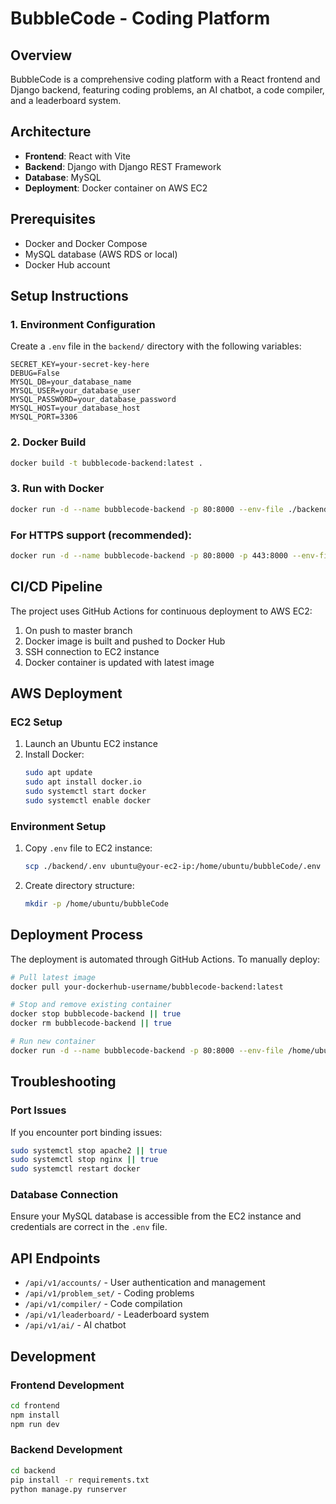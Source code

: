 # BubbleCode - Coding Platform

## Overview
BubbleCode is a comprehensive coding platform with a React frontend and Django backend, featuring coding problems, an AI chatbot, a code compiler, and a leaderboard system.

## Architecture
- **Frontend**: React with Vite
- **Backend**: Django with Django REST Framework
- **Database**: MySQL
- **Deployment**: Docker container on AWS EC2

## Prerequisites
- Docker and Docker Compose
- MySQL database (AWS RDS or local)
- Docker Hub account

## Setup Instructions

### 1. Environment Configuration
Create a `.env` file in the `backend/` directory with the following variables:
```env
SECRET_KEY=your-secret-key-here
DEBUG=False
MYSQL_DB=your_database_name
MYSQL_USER=your_database_user
MYSQL_PASSWORD=your_database_password
MYSQL_HOST=your_database_host
MYSQL_PORT=3306
```

### 2. Docker Build
```bash
docker build -t bubblecode-backend:latest .
```

### 3. Run with Docker
```bash
docker run -d --name bubblecode-backend -p 80:8000 --env-file ./backend/.env bubblecode-backend:latest
```

### For HTTPS support (recommended):
```bash
docker run -d --name bubblecode-backend -p 80:8000 -p 443:8000 --env-file ./backend/.env bubblecode-backend:latest
```

## CI/CD Pipeline
The project uses GitHub Actions for continuous deployment to AWS EC2:

1. On push to master branch
2. Docker image is built and pushed to Docker Hub
3. SSH connection to EC2 instance
4. Docker container is updated with latest image

## AWS Deployment

### EC2 Setup
1. Launch an Ubuntu EC2 instance
2. Install Docker:
   ```bash
   sudo apt update
   sudo apt install docker.io
   sudo systemctl start docker
   sudo systemctl enable docker
   ```

### Environment Setup
1. Copy `.env` file to EC2 instance:
   ```bash
   scp ./backend/.env ubuntu@your-ec2-ip:/home/ubuntu/bubbleCode/.env
   ```

2. Create directory structure:
   ```bash
   mkdir -p /home/ubuntu/bubbleCode
   ```

## Deployment Process
The deployment is automated through GitHub Actions. To manually deploy:

```bash
# Pull latest image
docker pull your-dockerhub-username/bubblecode-backend:latest

# Stop and remove existing container
docker stop bubblecode-backend || true
docker rm bubblecode-backend || true

# Run new container
docker run -d --name bubblecode-backend -p 80:8000 --env-file /home/ubuntu/bubbleCode/.env your-dockerhub-username/bubblecode-backend:latest
```

## Troubleshooting

### Port Issues
If you encounter port binding issues:
```bash
sudo systemctl stop apache2 || true
sudo systemctl stop nginx || true
sudo systemctl restart docker
```

### Database Connection
Ensure your MySQL database is accessible from the EC2 instance and credentials are correct in the `.env` file.

## API Endpoints
- `/api/v1/accounts/` - User authentication and management
- `/api/v1/problem_set/` - Coding problems
- `/api/v1/compiler/` - Code compilation
- `/api/v1/leaderboard/` - Leaderboard system
- `/api/v1/ai/` - AI chatbot

## Development

### Frontend Development
```bash
cd frontend
npm install
npm run dev
```

### Backend Development
```bash
cd backend
pip install -r requirements.txt
python manage.py runserver
